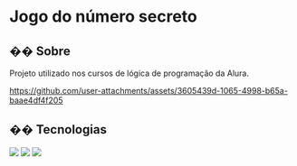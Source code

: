 <h1>Jogo do número secreto</h1>



<h2>�� Sobre</h2>
<p>Projeto utilizado nos cursos de lógica de programação da Alura.</p>



https://github.com/user-attachments/assets/3605439d-1065-4998-b65a-baae4df4f205



## �� Tecnologias
<div>
  <img src="https://img.shields.io/badge/HTML-239120?style=for-the-badge&logo=html5&logoColor=white">
  <img src="https://img.shields.io/badge/CSS-239120?&style=for-the-badge&logo=css3&logoColor=white">
  <img src="https://img.shields.io/badge/JavaScript-F7DF1E?style=for-the-badge&logo=javascript&logoColor=black">
</div>

